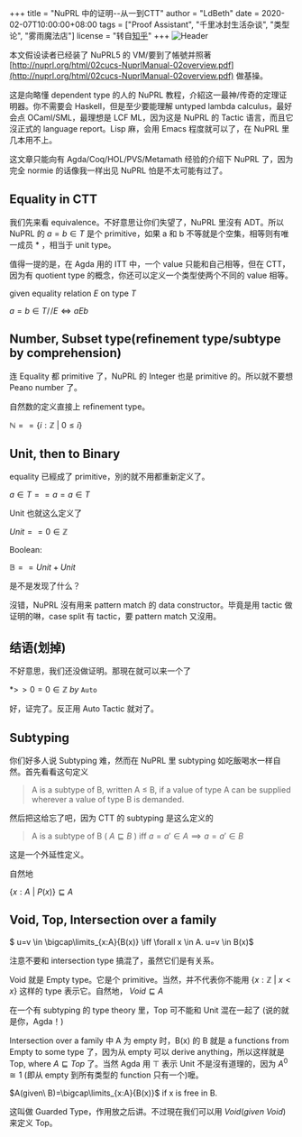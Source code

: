 +++
title = "NuPRL 中的证明--从一到CTT"
author = "LdBeth"
date = 2020-02-07T10:00:00+08:00
tags = ["Proof Assistant", "千里冰封生活杂谈", "类型论", "雾雨魔法店"]
license = "转自[知乎](https://zhuanlan.zhihu.com/p/105439235)"
+++
![Header](v2-2dc2cc98ce77347733885a9f1326acca_1440w.image.png)

本文假设读者已经装了 NuPRL5 的 VM/要到了帳號并照著 [http://nuprl.org/html/02cucs-NuprlManual-02overview.pdf](http://nuprl.org/html/02cucs-NuprlManual-02overview.pdf) 做基操。

这是向略懂 dependent type 的人的 NuPRL 教程，介紹这一最神/传奇的定理证明器。你不需要会 Haskell，但是至少要能理解 untyped lambda calculus，最好会点 OCaml/SML，最理想是 LCF ML，因为这是 NuPRL 的 Tactic 语言，而且它沒正式的 language report。Lisp 麻，会用 Emacs 程度就可以了，在 NuPRL 里几本用不上。

这文章只能向有 Agda/Coq/HOL/PVS/Metamath 经验的介绍下 NuPRL 了，因为完全 normie 的话像我一样出见 NuPRL 怕是不太可能有过了。

## <strong>Equality in CTT </strong>

我们先来看 equivalence。不好意思让你们失望了，NuPRL 里沒有 ADT。所以 NuPRL 的 $a = b \in T$  是个 primitive，如果 a 和 b 不等就是个空集，相等则有唯一成员 $*$ ，相当于 unit type。

值得一提的是，在 Agda 用的 ITT 中，一个 value 只能和自己相等，但在 CTT，因为有 quotient type 的概念，你还可以定义一个类型使两个不同的 value 相等。

given equality relation $E$ on type $T$ 

$a = b \in T/\!/E \iff a E b$ 

## Number, Subset type(refinement type/subtype by comprehension)

连 Equality 都 primitive 了，NuPRL 的 Integer 也是 primitive 的。所以就不要想 Peano number 了。

自然数的定义直接上 refinement type。

$\mathbb{N} == \{i:\mathbb{Z}\ |\ 0\leq i\}$ 

## Unit, then to Binary

equality 已經成了 primitive，別的就不用都重新定义了。

$a \in T == a = a\in T$ 

Unit 也就这么定义了

$Unit == 0 \in \mathbb{Z}$ 

Boolean:

$\mathbb{B} == Unit + Unit$ 

是不是发现了什么？

沒错，NuPRL 沒有用来 pattern match 的 data constructor。毕竟是用 tactic 做证明的啉，case split 有 tactic，要 pattern match 又沒用。

## 结语(划掉)

不好意思，我们还没做证明。那現在就可以来一个了

$*>\!> 0 = 0 \in \mathbb{Z}\ {by}\ \texttt{Auto}$ 

好，证完了。反正用 Auto Tactic 就对了。

## Subtyping

你们好多人说 Subtyping 难，然而在 NuPRL 里 subtyping 如吃飯喝水一样自然。首先看看这句定义

 > 
 > A is a subtype of B, written A ≤ B, if a value of type A can be supplied wherever a value of type B is demanded.

然后把这给忘了吧，因为 CTT 的 subtyping 是这么定义的

 > 
 > A is a subtype of B ( $A \sqsubseteq B$ ) iff $a = a' \in A \implies a=a' \in B$ 

这是一个外延性定义。

自然地

$\{x:A\ |\ P(x) \} \sqsubseteq A$ 

## Void, Top, Intersection over a family

$ u=v \in \bigcap\limits_{x:A}{B(x)} \iff \forall x \in A. u=v \in B(x)$ 

注意不要和 intersection type 搞混了，虽然它们是有关系。

Void 就是 Empty type。它是个 primitive。当然，并不代表你不能用 $\{x:\mathbb{Z}\ |\ x<x \}$ 这样的 type 表示它。自然地， $Void \sqsubseteq A$ 

在一个有 subtyping 的 type theory 里，Top 可不能和 Unit 混在一起了 (说的就是你，Agda！)

Intersection over a family 中 A 为 empty 时，B(x) 的 B 就是 a functions from Empty to some type 了，因为从 empty 可以 derive anything，所以这样就是 Top, where $A   \sqsubseteq Top$ 了。当然 Agda 用 $\top$ 表示 Unit 不是沒有道理的，因为 $A^0 \cong 1$ (即从 empty 到所有类型的 function 只有一个)嚒。

$A(given\ B)=\bigcap\limits_{x:A}{B(x)}$ if x is free in B.

这叫做 Guarded Type，作用放之后讲。不过現在我们可以用 $Void(given\ Void)$ 来定义 Top。


